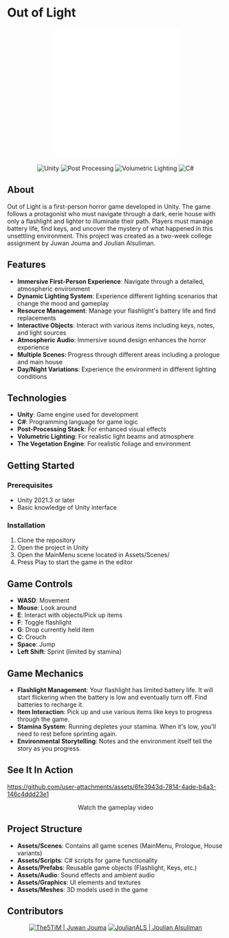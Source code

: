 # Out of Light

<p align="center">
  <img src=".github/images/out-of-light-logo.png" alt="Out of Light Logo" width="300">
</p>

<p align="center">
  <img src="https://img.shields.io/badge/Unity-000000?style=for-the-badge&logo=unity&logoColor=white" alt="Unity">
  <img src="https://img.shields.io/badge/Post%20Processing-000000?style=for-the-badge&logo=unity&logoColor=white" alt="Post Processing">
  <img src="https://img.shields.io/badge/Volumetric%20Lighting-000000?style=for-the-badge&logo=unity&logoColor=white" alt="Volumetric Lighting">
  <img src="https://img.shields.io/badge/C%23-239120?style=for-the-badge" alt="C#">
</p>

## About

Out of Light is a first-person horror game developed in Unity. The game follows a protagonist who must navigate through a dark, eerie house with only a flashlight and lighter to illuminate their path. Players must manage battery life, find keys, and uncover the mystery of what happened in this unsettling environment. This project was created as a two-week college assignment by Juwan Jouma and Joulian Alsuliman.

## Features

- **Immersive First-Person Experience**: Navigate through a detailed, atmospheric environment
- **Dynamic Lighting System**: Experience different lighting scenarios that change the mood and gameplay
- **Resource Management**: Manage your flashlight's battery life and find replacements
- **Interactive Objects**: Interact with various items including keys, notes, and light sources
- **Atmospheric Audio**: Immersive sound design enhances the horror experience
- **Multiple Scenes**: Progress through different areas including a prologue and main house
- **Day/Night Variations**: Experience the environment in different lighting conditions

## Technologies

- **Unity**: Game engine used for development
- **C#**: Programming language for game logic
- **Post-Processing Stack**: For enhanced visual effects
- **Volumetric Lighting**: For realistic light beams and atmosphere
- **The Vegetation Engine**: For realistic foliage and environment

## Getting Started

### Prerequisites

- Unity 2021.3 or later
- Basic knowledge of Unity interface

### Installation

1. Clone the repository
2. Open the project in Unity
3. Open the MainMenu scene located in Assets/Scenes/
4. Press Play to start the game in the editor

## Game Controls

- **WASD**: Movement
- **Mouse**: Look around
- **E**: Interact with objects/Pick up items
- **F**: Toggle flashlight
- **G**: Drop currently held item
- **C**: Crouch
- **Space**: Jump
- **Left Shift**: Sprint (limited by stamina)

## Game Mechanics

- **Flashlight Management**: Your flashlight has limited battery life. It will start flickering when the battery is low and eventually turn off. Find batteries to recharge it.
- **Item Interaction**: Pick up and use various items like keys to progress through the game.
- **Stamina System**: Running depletes your stamina. When it's low, you'll need to rest before sprinting again.
- **Environmental Storytelling**: Notes and the environment itself tell the story as you progress.

## See It In Action

https://github.com/user-attachments/assets/6fe3943d-7814-4ade-b4a3-146c4ddd23e1

<p align="center">Watch the gameplay video</p>

## Project Structure

- **Assets/Scenes**: Contains all game scenes (MainMenu, Prologue, House variants)
- **Assets/Scripts**: C# scripts for game functionality
- **Assets/Prefabs**: Reusable game objects (Flashlight, Keys, etc.)
- **Assets/Audio**: Sound effects and ambient audio
- **Assets/Graphics**: UI elements and textures
- **Assets/Meshes**: 3D models used in the game

## Contributors

<p align="center">
  <a href="https://github.com/The5TiM"><img src="https://img.shields.io/badge/The5TiM%20|%20Juwan%20Jouma-181717?style=for-the-badge&logo=github" alt="The5TiM | Juwan Jouma" /></a>
  <a href="https://github.com/JoulianALS"><img src="https://img.shields.io/badge/JoulianALS%20|%20Joulian%20Alsuliman-181717?style=for-the-badge&logo=github" alt="JoulianALS | Joulian Alsuliman" /></a>
</p>
